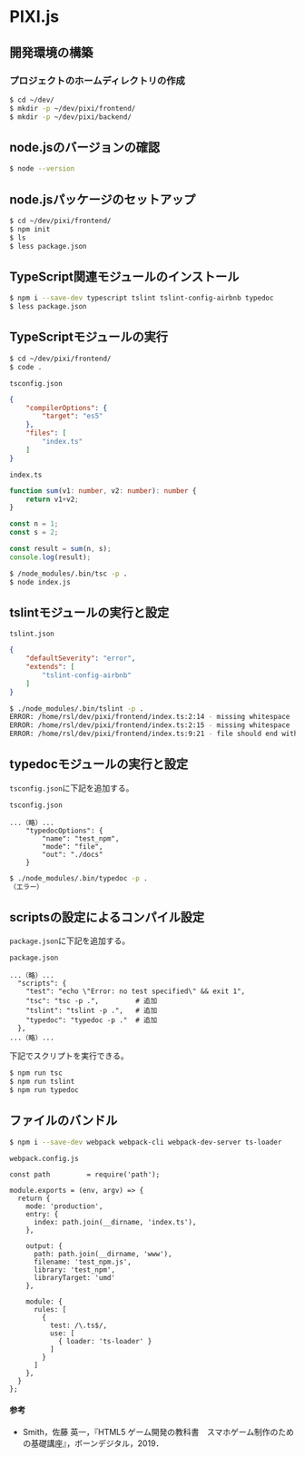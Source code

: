 # PIXI.js

## 開発環境の構築

### プロジェクトのホームディレクトリの作成
```bash
$ cd ~/dev/
$ mkdir -p ~/dev/pixi/frontend/
$ mkdir -p ~/dev/pixi/backend/
```

## node.jsのバージョンの確認
```bash
$ node --version
```

## node.jsパッケージのセットアップ
```bash
$ cd ~/dev/pixi/frontend/
$ npm init
$ ls
$ less package.json
```

## TypeScript関連モジュールのインストール
```bash
$ npm i --save-dev typescript tslint tslint-config-airbnb typedoc
$ less package.json
```

## TypeScriptモジュールの実行
```bash
$ cd ~/dev/pixi/frontend/
$ code .
```

`tsconfig.json`
```json
{
    "compilerOptions": {
        "target": "es5"
    },
    "files": [
        "index.ts"
    ]
}
```

`index.ts`
```ts
function sum(v1: number, v2: number): number {
    return v1+v2;
}

const n = 1;
const s = 2;

const result = sum(n, s);
console.log(result);
```

```bash
$ /node_modules/.bin/tsc -p .
$ node index.js
```

## tslintモジュールの実行と設定
`tslint.json`
```json
{
    "defaultSeverity": "error",
    "extends": [
        "tslint-config-airbnb"
    ]
}
```

```bash
$ ./node_modules/.bin/tslint -p .
ERROR: /home/rsl/dev/pixi/frontend/index.ts:2:14 - missing whitespace
ERROR: /home/rsl/dev/pixi/frontend/index.ts:2:15 - missing whitespace
ERROR: /home/rsl/dev/pixi/frontend/index.ts:9:21 - file should end with a newline
```

## typedocモジュールの実行と設定
`tsconfig.json`に下記を追加する。

`tsconfig.json`
```
...（略）...
    "typedocOptions": {
        "name": "test_npm",
        "mode": "file",
        "out": "./docs"
    }
```

```bash
$ ./node_modules/.bin/typedoc -p .
（エラー）
```

## scriptsの設定によるコンパイル設定
`package.json`に下記を追加する。

`package.json`
```
...（略）...
  "scripts": {
    "test": "echo \"Error: no test specified\" && exit 1",
    "tsc": "tsc -p .",         # 追加
    "tslint": "tslint -p .",   # 追加
    "typedoc": "typedoc -p ."  # 追加
  },
...（略）...
```

下記でスクリプトを実行できる。
```bash
$ npm run tsc
$ npm run tslint
$ npm run typedoc
```

## ファイルのバンドル
```bash
$ npm i --save-dev webpack webpack-cli webpack-dev-server ts-loader
```

`webpack.config.js`
```
const path         = require('path');

module.exports = (env, argv) => {
  return {
    mode: 'production',
    entry: {
      index: path.join(__dirname, 'index.ts'),
    },

    output: {
      path: path.join(__dirname, 'www'),
      filename: 'test_npm.js',
      library: 'test_npm',
      libraryTarget: 'umd'
    },

    module: {
      rules: [
        {
          test: /\.ts$/,
          use: [
            { loader: 'ts-loader' }
          ]
        }
      ]
    },
  }
};
```

#### 参考
- Smith，佐藤 英一，『HTML5 ゲーム開発の教科書　スマホゲーム制作のための基礎講座』，ボーンデジタル，2019．
